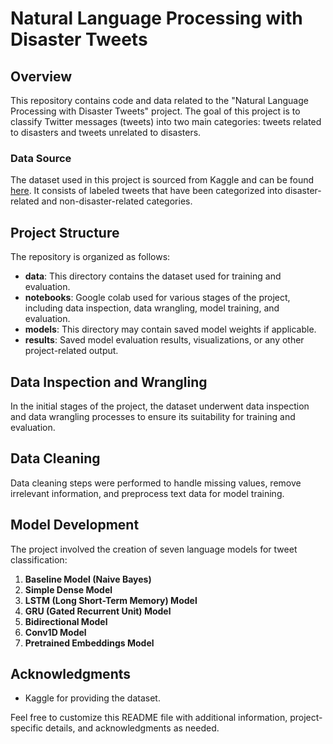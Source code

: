 # Natural Language Processing with Disaster Tweets

## Overview

This repository contains code and data related to the "Natural Language Processing with Disaster Tweets" project. The goal of this project is to classify Twitter messages (tweets) into two main categories: tweets related to disasters and tweets unrelated to disasters.

### Data Source

The dataset used in this project is sourced from Kaggle and can be found [here]([https://www.kaggle.com/c/nlp-getting-started/data](https://www.kaggle.com/c/nlp-getting-started/data)). It consists of labeled tweets that have been categorized into disaster-related and non-disaster-related categories.

## Project Structure

The repository is organized as follows:

- **data**: This directory contains the dataset used for training and evaluation.
- **notebooks**: Google colab used for various stages of the project, including data inspection, data wrangling, model training, and evaluation.
- **models**: This directory may contain saved model weights if applicable.
- **results**: Saved model evaluation results, visualizations, or any other project-related output.

## Data Inspection and Wrangling

In the initial stages of the project, the dataset underwent data inspection and data wrangling processes to ensure its suitability for training and evaluation.

## Data Cleaning

Data cleaning steps were performed to handle missing values, remove irrelevant information, and preprocess text data for model training.

## Model Development

The project involved the creation of seven language models for tweet classification:

1. **Baseline Model (Naive Bayes)**
2. **Simple Dense Model**
3. **LSTM (Long Short-Term Memory) Model**
4. **GRU (Gated Recurrent Unit) Model**
5. **Bidirectional Model**
6. **Conv1D Model**
7. **Pretrained Embeddings Model**




  

## Acknowledgments

- Kaggle for providing the dataset.


Feel free to customize this README file with additional information, project-specific details, and acknowledgments as needed.
